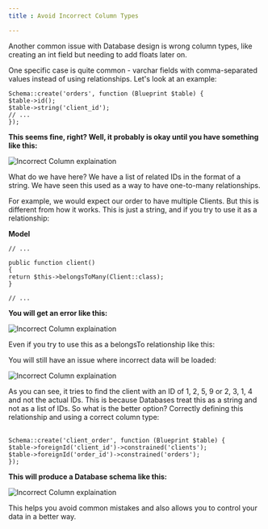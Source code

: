 ```yaml
---
title : Avoid Incorrect Column Types

---
```


Another common issue with Database design is wrong column types, like creating an <span class="text-[13px] bg-[#EDEEF3] px-2 py-1">int</span> field but needing to add <span class="text-[13px] bg-[#EDEEF3] px-2 py-1">floats</span> later on.


One specific case is quite common <span class="text-[13px] bg-[#EDEEF3] px-2 py-1">- varchar</span> fields with comma-separated values instead of using relationships. Let's look at an example:

    Schema::create('orders', function (Blueprint $table) {
    $table->id();
    $table->string('client_id');
    // ...
    });


**This seems fine, right? Well, it probably is okay until you have something like this:**

![Incorrect Column explaination](/images/43_img1.png)

What do we have here? We have a list of related IDs in the format of a string. We have seen this used as a way to have <span class="text-[13px] bg-[#EDEEF3] px-2 py-1">one-to-many</span> relationships.

For example, we would expect our order to have multiple Clients. But this is different from how it works. This is just a string, and if you try to use it as a relationship:


**Model**

    // ...
    
    public function client()
    {
    return $this->belongsToMany(Client::class);
    }
    
    // ...

**You will get an error like this:**

![Incorrect Column explaination](/images/43_img2.png)

Even if you try to use this as a <span class="text-[13px] bg-[#EDEEF3] px-2 py-1">belongsTo </span>relationship like this:


You will still have an issue where incorrect data will be loaded:

![Incorrect Column explaination](/images/43_img3.png)

As you can see, it tries to find the client with an ID of <span class="text-[13px] bg-[#EDEEF3] px-2 py-1">1, 2, 5, 9</span> or <span class="text-[13px] bg-[#EDEEF3] px-2 py-1"> 2, 3, 1, 4</span> and not the actual IDs. This is because Databases treat this as a string and not as a list of IDs. So what is the better option? Correctly defining this relationship and using a correct column type: <br><br>


    Schema::create('client_order', function (Blueprint $table) {
    $table->foreignId('client_id')->constrained('clients');
    $table->foreignId('order_id')->constrained('orders');
    });


**This will produce a Database schema like this:**

![Incorrect Column explaination](/images/43_img4.png)

This helps you avoid common mistakes and also allows you to control your data in a better way.

